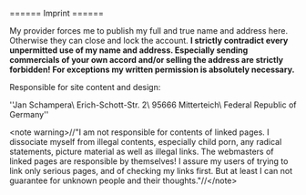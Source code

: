 ====== Imprint ======

My provider forces me to publish my full and true name and address here. Otherwise they can close and lock the account. **I strictly contradict every unpermitted use of my name and address. Especially sending commercials of your own accord and/or selling the address are strictly forbidden! For exceptions my written permission is absolutely necessary.**

Responsible for site content and design:

''Jan Schampera\\ Erich-Schott-Str. 2\\ 95666 Mitterteich\\ Federal Republic of Germany''


&lt;note warning&gt;//&quot;I am not responsible for contents of linked pages. I dissociate myself from illegal contents, especially child porn, any radical statements, picture material as well as illegal links. The webmasters of linked pages are responsible by themselves! I assure my users of trying to link only serious pages, and of checking my links first. But at least I can not guarantee for unknown people and their thoughts.&quot;//&lt;/note&gt;
